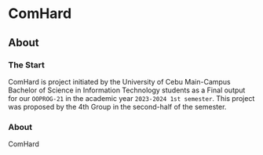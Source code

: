 # ComHard

## About

### The Start
ComHard is project initiated by the University of Cebu Main-Campus Bachelor of Science in Information Technology students 
as a Final output for our `OOPROG-21` in the academic year `2023-2024 1st semester`. This project was proposed by the
4th Group in the second-half of the semester.

### About
ComHard 
